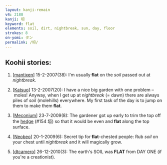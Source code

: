 ```yaml
---
layout: kanji-remain
v4: 2188
kanji: 坦
keyword: flat
elements: soil, dirt, nightbreak, sun, day, floor
strokes: 8
on-yomi: タン
permalink: /坦/
---
```


## Koohii stories: 

1) [<a href="http://kanji.koohii.com/profile/mantixen">mantixen</a>] 15-2-2007(38): I&#039;m usually<strong> flat</strong> on the <em>soil</em> passed out at <em>nightbreak</em>.

2) [<a href="http://kanji.koohii.com/profile/Katsuo">Katsuo</a>] 13-2-2007(20): I have a nice big garden with one problem – moles! Anyway, when I get up at <em>nightbreak</em> (= dawn) there are always piles of <em>soil</em> (molehills) everywhere. My first task of the day is to jump on them to make them<strong> flat</strong>.

3) [<a href="http://kanji.koohii.com/profile/Meconium">Meconium</a>] 23-7-2009(8): The gardener got up early to trim the top off the <a href="../v4/154.html">hedge</a> (#154 垣) so that it would be even and<strong> flat</strong> along the top surface.

4) [<a href="http://kanji.koohii.com/profile/Neobeo">Neobeo</a>] 20-1-2009(6): Secret tip for<strong> flat</strong>-chested people: Rub <em>soil</em> on your chest until <em>nightbreak</em> and it will magically grow.

5) [<a href="http://kanji.koohii.com/profile/dtcamero">dtcamero</a>] 26-12-2010(3): The earth&#039;s SOIL was<strong> FLAT</strong> from DAY ONE (if you&#039;re a creationist).

